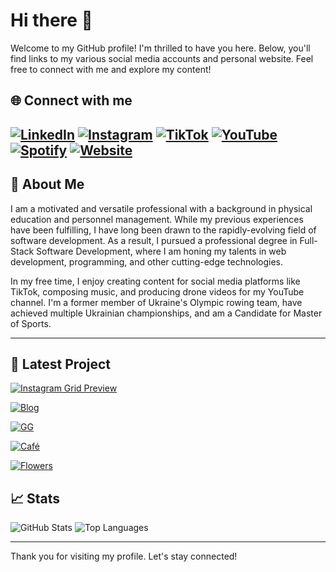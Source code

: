 # Hi there 👋 

Welcome to my GitHub profile! I'm thrilled to have you here. Below, you'll find links to my various social media accounts and personal website. Feel free to connect with me and explore my content!

## 🌐 Connect with me

[![LinkedIn](https://img.shields.io/badge/LinkedIn-stanislav--ditsan-blue?style=for-the-badge&logo=linkedin)](https://www.linkedin.com/in/stanislav-ditsan/)
[![Instagram](https://img.shields.io/badge/Instagram-E4405F?style=for-the-badge&logo=instagram&logoColor=white)](https://www.instagram.com/ditsanstas/?hl=en)
[![TikTok](https://img.shields.io/badge/TikTok-000000?style=for-the-badge&logo=tiktok&logoColor=white)](https://www.tiktok.com/@silly.girl.guide?_t=8fj799STN9V&_r=1)
[![YouTube](https://img.shields.io/badge/YouTube-FF0000?style=for-the-badge&logo=youtube&logoColor=white)](https://www.youtube.com/channel/UCsapIm4MZyebvNcVDzLaaJQ)
[![Spotify](https://img.shields.io/badge/Spotify-1DB954?style=for-the-badge&logo=spotify&logoColor=white)](https://open.spotify.com/artist/4iRuXUqIK8GWQhsOCgx1ic)
[![Website](https://img.shields.io/badge/Personal%20Website-ff69b4?style=for-the-badge&logo=google-chrome&logoColor=white)](https://digitelle-studios.com/)
---

## 💼 About Me

I am a motivated and versatile professional with a background in physical education and personnel management. While my previous experiences have been fulfilling, I have long been drawn to the rapidly-evolving field of software development. As a result, I pursued a professional degree in Full-Stack Software Development, where I am honing my talents in web development, programming, and other cutting-edge technologies.

In my free time, I enjoy creating content for social media platforms like TikTok, composing music, and producing drone videos for my YouTube channel. I'm a former member of Ukraine's Olympic rowing team, have achieved multiple Ukrainian championships, and am a Candidate for Master of Sports.

---

## 🚀 Latest Project 

[![Instagram Grid Preview](https://img.shields.io/badge/Instagram%20Grid%20Preview-instagram--grid--preview.vercel.app-9c4dcc?style=for-the-badge&logo=instagram&logoColor=white)](https://instagram-grid-preview.vercel.app/)

[![Blog](https://img.shields.io/badge/Blog-silly--girl--guide-0077b5?style=for-the-badge&logo=blogger&logoColor=white)](https://www.silly-girl.co/)

[![GG](https://img.shields.io/badge/GG-gabriellagallagher.com-f06292?style=for-the-badge&logo=cosmetics&logoColor=white)](https://www.gabriellagallagher.com/)

[![Café](https://img.shields.io/badge/Coffee-le--peche--mignon.vercel.app-6f4f37?style=for-the-badge&logo=coffee&logoColor=white)](https://le-peche-mignon.vercel.app/)

[![Flowers](https://img.shields.io/badge/Flowers-bunch.com.ua-32a852?style=for-the-badge&logo=flower&logoColor=white)](https://www.bunch.com.ua/)



## 📈 Stats

![GitHub Stats](https://github-readme-stats.vercel.app/api?username=stanislavditsan&show_icons=true&count_private=true&include_all_commits=true&theme=tokyonight)
![Top Languages](https://github-readme-stats.vercel.app/api/top-langs/?username=stanislavditsan&layout=compact&theme=tokyonight)

---

Thank you for visiting my profile. Let's stay connected!

